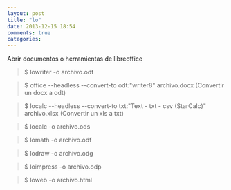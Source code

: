 ```yaml
---
layout: post
title: "lo"
date: 2013-12-15 18:54
comments: true
categories: 
---
```

Abrir documentos o herramientas de libreoffice

>$ lowriter -o archivo.odt

>$ office --headless --convert-to odt:"writer8" archivo.docx (Convertir un docx a odt)

>$ localc --headless --convert-to txt:"Text - txt - csv (StarCalc)" archivo.xlsx (Convertir un xls a txt)

>$ localc -o archivo.ods

>$ lomath -o archivo.odf

>$ lodraw -o archivo.odg

>$ loimpress -o archivo.odp

>$ loweb -o archivo.html

